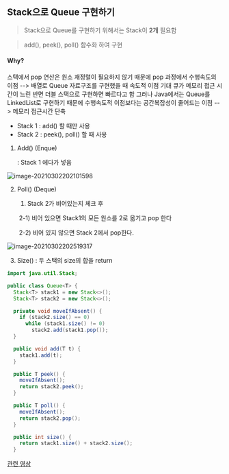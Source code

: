 ## Stack으로 Queue 구현하기



>  Stack으로 Queue를 구현하기 위해서는 Stack이 **2개** 필요함

>  add(), peek(), poll() 함수화 하여 구현



#### Why?

스택에서 pop 연산은 원소 재정렬이 필요하지 않기 때문에 pop 과정에서 수행속도의 이점
--> 배열로 Queue 자료구조를 구현했을 때 속도적 이점 기대
     큐가 메모리 접근 시간이 느린 반면 더블 스택으로 구현하면 빠르다고 함
그러나 Java에서는 Queue를 LinkedList로 구현하기 때문에 수행속도적 이점보다는 공간복잡성이 줄어드는 이점
--> 메모리 접근시간 단축




- Stack 1 : add() 할 때만 사용 
- Stack 2 : peek(), poll() 할 때 사용



1. Add() (Enque)

   : Stack 1 에다가 넣음

![image-20210302202101598](https://user-images.githubusercontent.com/72197311/109657114-7a35cb00-7ba8-11eb-8505-7b577e3f6a42.png)



2. Poll() (Deque)

   1) Stack 2가 비어있는지 체크 후 

   ​	2-1) 비어 있으면 Stack1의 모든 원소를 2로 옮기고 pop 한다

   ​	2-2) 비어 있지 않으면 Stack 2에서 pop한다.

   

![image-20210302202519317](https://user-images.githubusercontent.com/72197311/109657154-86218d00-7ba8-11eb-8172-de4e988ff0b4.png)



3. Size() 
   : 두 스택의 size의 합을 return



``` java
import java.util.Stack;

public class Queue<T> {
  Stack<T> stack1 = new Stack<>();
  Stack<T> stack2 = new Stack<>();

  private void moveIfAbsent() {
    if (stack2.size() == 0)
      while (stack1.size() != 0)
        stack2.add(stack1.pop());
  }

  public void add(T t) {
    stack1.add(t);
  }

  public T peek() {
    moveIfAbsent();
    return stack2.peek();
  }

  public T poll() {
    moveIfAbsent();
    return stack2.pop();
  }

  public int size() {
    return stack1.size() + stack2.size();
  }
```



[관련 영상](https://www.youtube.com/watch?v=t45d7CgDaDM)

